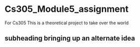 # Cs305_Module5_assignment
For Cs305
This is a theoretical project to take over the world
## subheading bringing up an alternate idea
